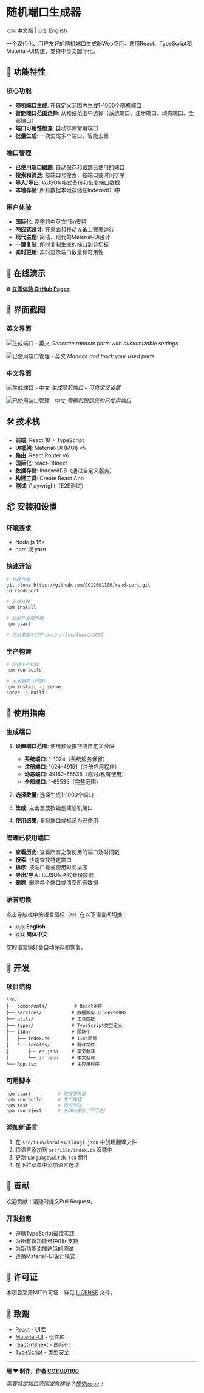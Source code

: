 # 随机端口生成器

🇨🇳 中文版 | [🇺🇸 English](./README.md)

一个现代化、用户友好的随机端口生成器Web应用。使用React、TypeScript和Material-UI构建，支持中英文国际化。

## 🌟 功能特性

### 核心功能
- **随机端口生成**: 在自定义范围内生成1-1000个随机端口
- **智能端口范围选择**: 从预设范围中选择（系统端口、注册端口、动态端口、全部端口）
- **端口可用性检查**: 自动排除常用端口
- **批量生成**: 一次生成多个端口，智能去重

### 端口管理
- **已使用端口跟踪**: 自动保存和跟踪已使用的端口
- **搜索和筛选**: 按端口号搜索，按端口或时间排序
- **导入/导出**: 以JSON格式备份和恢复端口数据
- **本地存储**: 所有数据本地存储在IndexedDB中

### 用户体验
- **国际化**: 完整的中英文i18n支持
- **响应式设计**: 在桌面和移动设备上完美运行
- **现代主题**: 简洁、现代的Material-UI设计
- **一键复制**: 即时复制生成的端口到剪切板
- **实时更新**: 实时显示端口数量和可用性

## 🚀 在线演示

**🌐 [立即体验 GitHub Pages](https://cc11001100.github.io/rand-port/)**

## 📸 界面截图

### 英文界面
![生成端口 - 英文](./images/generate-result-en.png)
*Generate random ports with customizable settings*

![已使用端口管理 - 英文](./images/used-ports-en.png)
*Manage and track your used ports*

### 中文界面
![生成端口 - 中文](./images/generate-result-zh.png)
*生成随机端口 - 可自定义设置*

![已使用端口管理 - 中文](./images/used-ports-zh.png)
*管理和跟踪您的已使用端口*

## 🛠️ 技术栈

- **前端**: React 18 + TypeScript
- **UI框架**: Material-UI (MUI) v5
- **路由**: React Router v6
- **国际化**: react-i18next
- **数据存储**: IndexedDB（通过自定义服务）
- **构建工具**: Create React App
- **测试**: Playwright（E2E测试）

## 📦 安装和设置

### 环境要求
- Node.js 16+ 
- npm 或 yarn

### 快速开始
```bash
# 克隆仓库
git clone https://github.com/CC11001100/rand-port.git
cd rand-port

# 安装依赖
npm install

# 启动开发服务器
npm start

# 在浏览器中打开 http://localhost:3000
```

### 生产构建
```bash
# 创建生产构建
npm run build

# 本地服务（可选）
npm install -g serve
serve -s build
```

## 🎯 使用指南

### 生成端口

1. **设置端口范围**: 使用预设按钮或自定义滑块
   - **系统端口**: 1-1024（系统服务保留）
   - **注册端口**: 1024-49151（注册应用程序）
   - **动态端口**: 49152-65535（临时/私有使用）
   - **全部端口**: 1-65535（完整范围）

2. **选择数量**: 选择生成1-1000个端口

3. **生成**: 点击生成按钮创建随机端口

4. **使用结果**: 复制端口或标记为已使用

### 管理已使用端口

- **查看历史**: 查看所有之前使用的端口及时间戳
- **搜索**: 快速查找特定端口
- **排序**: 按端口号或使用时间排序
- **导出/导入**: 以JSON格式备份数据
- **删除**: 删除单个端口或清空所有数据

### 语言切换

点击导航栏中的语言图标（🌐）在以下语言间切换：
- 🇺🇸 **English**
- 🇨🇳 **简体中文**

您的语言偏好会自动保存和恢复。

## 🔧 开发

### 项目结构
```
src/
├── components/          # React组件
├── services/           # 数据服务（IndexedDB）
├── utils/              # 工具函数
├── types/              # TypeScript类型定义
├── i18n/               # 国际化
│   ├── index.ts        # i18n配置
│   └── locales/        # 翻译文件
│       ├── en.json     # 英文翻译
│       └── zh.json     # 中文翻译
└── App.tsx             # 主应用程序
```

### 可用脚本

```bash
npm start          # 开发服务器
npm run build      # 生产构建
npm test           # 运行测试
npm run eject      # 从CRA弹出（不可逆）
```

### 添加新语言

1. 在 `src/i18n/locales/[lang].json` 中创建翻译文件
2. 将语言添加到 `src/i18n/index.ts` 资源中
3. 更新 `LanguageSwitch.tsx` 组件
4. 在下拉菜单中添加语言选项

## 🤝 贡献

欢迎贡献！请随时提交Pull Request。

### 开发指南
- 遵循TypeScript最佳实践
- 为所有新功能维护i18n支持
- 为新功能添加适当的测试
- 遵循Material-UI设计模式

## 📄 许可证

本项目采用MIT许可证 - 详见 [LICENSE](LICENSE) 文件。

## 🙏 致谢

- [React](https://reactjs.org/) - UI库
- [Material-UI](https://mui.com/) - 组件库
- [react-i18next](https://react.i18next.com/) - 国际化
- [TypeScript](https://www.typescriptlang.org/) - 类型安全

---

**用 ❤️ 制作，作者 [CC11001100](https://github.com/CC11001100)**

*需要特定端口范围或有建议？[提交issue](https://github.com/CC11001100/rand-port/issues)！*

